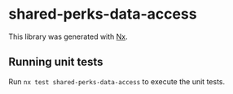 # shared-perks-data-access

This library was generated with [Nx](https://nx.dev).

## Running unit tests

Run `nx test shared-perks-data-access` to execute the unit tests.
